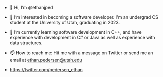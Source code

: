 - 👋 Hi, I’m @ethanjped
- 👀 I’m interested in becoming a software developer. I'm an undergrad CS student at the University of Utah, graduating in 2023.
- 🌱 I’m currently learning software development in C++, and have experience with development in C# or Java as well as experience with data structures. 
- 📫 How to reach me: Hit me with a message on Twitter or send me an email at ethan.pedersen@utah.edu 

- https://twitter.com/pedersen_ethan

